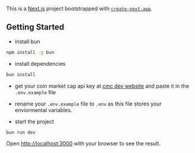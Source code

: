 This is a [Next.js](https://nextjs.org) project bootstrapped with [`create-next-app`](https://nextjs.org/docs/app/api-reference/cli/create-next-app).

## Getting Started

- install bun

```bash
npm install -g bun
```

- install dependencies

```bash
bun install
```

- get your coin market cap api key at [cmc dev website](https://pro.coinmarketcap.com/) and paste it in the `.env.example` file

- rename your `.env.example` file to `.env` as this file stores your enviormental variables.

- start the project

```bash
bun run dev
```


Open [http://localhost:3000](http://localhost:3000) with your browser to see the result.
